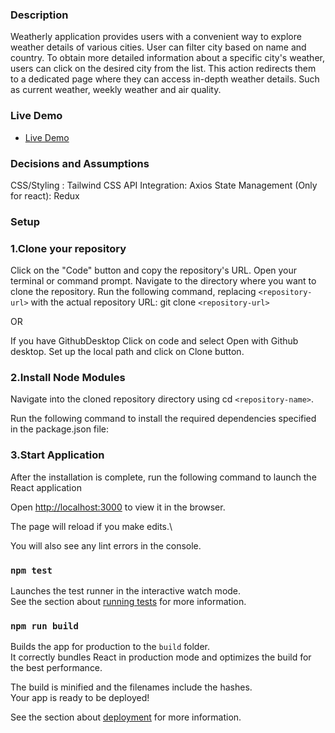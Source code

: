### Description

Weatherly application provides users with a convenient way to explore weather details of various cities.
User can filter city based on name and country.
To obtain more detailed information about a specific city's weather, users can click on the desired city from the list.
This action redirects them to a dedicated page where they can access in-depth weather details. Such as current weather, weekly weather and air quality.

### Live Demo

- [Live Demo](https://weather-dashboard-alpha.vercel.app/)

### Decisions and Assumptions

CSS/Styling : Tailwind CSS
API Integration: Axios
State Management (Only for react): Redux

### Setup

### 1.Clone your repository

Click on the "Code" button and copy the repository's URL.
Open your terminal or command prompt.
Navigate to the directory where you want to clone the repository.
Run the following command, replacing `<repository-url>` with the actual repository URL:
git clone `<repository-url>`

OR

If you have GithubDesktop
Click on code and select Open with Github desktop.
Set up the local path and click on Clone button.

### 2.Install Node Modules

Navigate into the cloned repository directory using cd `<repository-name>`.

Run the following command to install the required dependencies specified in the package.json file:

### 3.Start Application

After the installation is complete, run the following command to launch the React application

Open [http://localhost:3000](http://localhost:3000) to view it in the browser.

The page will reload if you make edits.\

You will also see any lint errors in the console.

### `npm test`

Launches the test runner in the interactive watch mode.\
See the section about [running tests](https://facebook.github.io/create-react-app/docs/running-tests) for more information.

### `npm run build`

Builds the app for production to the `build` folder.\
It correctly bundles React in production mode and optimizes the build for the best performance.

The build is minified and the filenames include the hashes.\
Your app is ready to be deployed!

See the section about [deployment](https://facebook.github.io/create-react-app/docs/deployment) for more information.
